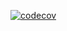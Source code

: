 [![codecov](https://codecov.io/gh/Genatula/Java-Kotlin-Homework/branch/2k-171/graph/badge.svg?token=DS8R39TXKO)](https://codecov.io/gh/Genatula/Java-Kotlin-Homework)

